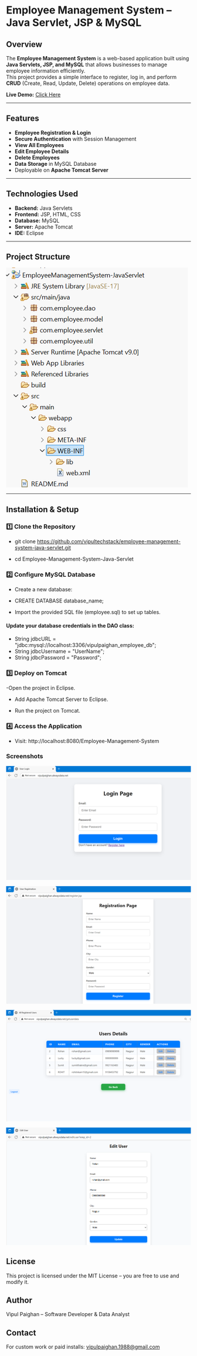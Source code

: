 # Employee Management System – Java Servlet, JSP & MySQL

## Overview
The **Employee Management System** is a web-based application built using **Java Servlets, JSP, and MySQL** that allows businesses to manage employee information efficiently.  
This project provides a simple interface to register, log in, and perform **CRUD** (Create, Read, Update, Delete) operations on employee data.

**Live Demo:** [Click Here](http://vipulpaighan.alwaysdata.net/)

---

##  Features
- **Employee Registration & Login**
- **Secure Authentication** with Session Management
- **View All Employees**
- **Edit Employee Details**
- **Delete Employees**
- **Data Storage** in MySQL Database
- Deployable on **Apache Tomcat Server**

---

## Technologies Used
- **Backend:** Java Servlets  
- **Frontend:** JSP, HTML, CSS  
- **Database:** MySQL  
- **Server:** Apache Tomcat  
- **IDE:** Eclipse  

---

## Project Structure
![Project Structure](screenshots/Structure.png)

---

## Installation & Setup

### 1️⃣ Clone the Repository

- git clone https://github.com/vipultechstack/employee-management-system-java-servlet.git

- cd Employee-Management-System-Java-Servlet


### 2️⃣ Configure MySQL Database
- Create a new database:

- CREATE DATABASE database_name;

- Import the provided SQL file (employee.sql) to set up tables.

#### Update your database credentials in the DAO class:

- String jdbcURL = "jdbc:mysql://localhost:3306/vipulpaighan_employee_db";
- String jdbcUsername = "UserName";
- String jdbcPassword = "Password";

### 3️⃣ Deploy on Tomcat
-Open the project in Eclipse.

- Add Apache Tomcat Server to Eclipse.

- Run the project on Tomcat.

### 4️⃣ Access the Application
- Visit: http://localhost:8080/Employee-Management-System

### Screenshots

![Login Page](screenshots/Login.png)

![Register Page](screenshots/Register.png)

![User Details Page](screenshots/Detail.png)

![Edit User Page](screenshots/Edit.png)


## License
This project is licensed under the MIT License – you are free to use and modify it.

## Author
Vipul Paighan – Software Developer & Data Analyst

## Contact
For custom work or paid installs: vipulpaighan.1988@gmail.com
